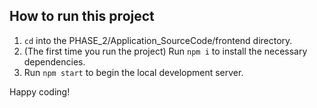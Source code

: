 ## How to run this project
1. `cd` into the PHASE_2/Application_SourceCode/frontend directory.
2. (The first time you run the project) Run `npm i` to install the necessary dependencies.
3. Run `npm start` to begin the local development server. 

Happy coding!
